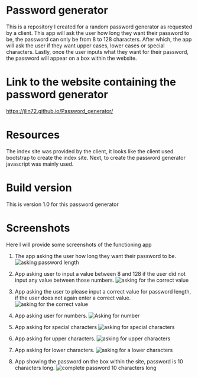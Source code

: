 # Password generator
This is a repository I created for a random password generator as requested by a client. This app will ask the user how long they want their password to be, the password can only be from 8 to 128 characters. After which, the app will ask the user if they want upper cases, lower cases or special characters. Lastly, once the user inputs what they want for their password, the password will appear on a box within the website.

# Link to the website containing the password generator
https://jlin72.github.io/Password_generator/

# Resources
The index site was provided by the client, it looks like the client used bootstrap to create the index site. Next, to create the password generator javascript was mainly used. 
# Build version
This is version 1.0 for this password generator

# Screenshots
Here I will provide some screenshots of the functioning app

1. The app asking the user how long they want their password to be.
![asking password length](https://i.imgur.com/RZ8PFqe.png)

2. App asking user to input a value between 8 and 128 if the user did not input any value between those numbers.
![asking for the correct value](https://drive.google.com/file/d/1UYoWL6zOqDTNEHFn-YsLxC2Tezv7c_yo/view?usp=sharing)

3. App asking the user to please input a correct value for password length, if the user does not again enter a correct value.
![asking for the correct value](https://drive.google.com/file/d/1bktyZ3McTneh0qtAiklqsLnqb9Ng2-ay/view?usp=sharing)

4. App asking user for numbers.
![Asking for number](https://drive.google.com/file/d/127ws_oed6GlIRSz9GYMpvV4zlLf6GScW/view?usp=sharing)

5. App asking for special characters
![asking for special characters](https://drive.google.com/file/d/15ERIaIpajiuse-TQ1GvDBGKUFebUploI/view?usp=sharing)

6. App asking for upper characters.
![asking for upper characters](https://drive.google.com/file/d/1aEs_qsbAX-WX3AtPs05teBMoeycqnJew/view)

7. App asking for lower characters.
![asking for a lower characters](https://drive.google.com/file/d/1X5hFlBRaNfjYC22q-cvMpzOBjgg4c1l8/view?usp=sharing)

8. App showing the password on the box within the site, password is 10 characters long.
![complete password 10 characters long](https://drive.google.com/file/d/18DQDWYN_HxPfPmLjAm8j58c2_tEvQN9s/view?usp=sharing)
